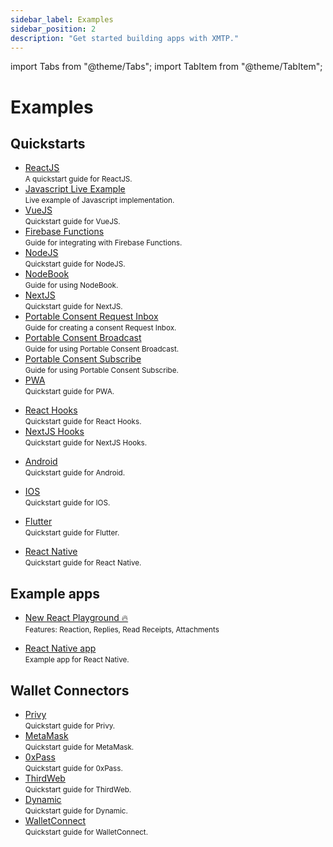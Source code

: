 ```yaml
---
sidebar_label: Examples
sidebar_position: 2
description: "Get started building apps with XMTP."
---
```


import Tabs from "@theme/Tabs";
import TabItem from "@theme/TabItem";

# Examples

## Quickstarts

<Tabs groupId="quickstarts-tabs" >
<TabItem value="js" label="JavaScript"  attributes={{className: "js_tab "}}>

<div className="quickstarts-tabs">

<ul>
  <li><a href="https://github.com/fabriguespe/xmtp-quickstart-reactjs" class="plausible-event-name=Quickstart">ReactJS</a><br/><small>A quickstart guide for ReactJS.</small></li>
  <li><a href="https://replit.com/@FabrizioGuespe/XMTP-Developer-Quickstart?v=1#index.ts" class="plausible-event-name=Replit">Javascript Live Example</a><br/><small>Live example of Javascript implementation.</small></li>
  <li><a href="https://github.com/fabriguespe/xmtp-quickstart-vuejs" class="plausible-event-name=Quickstart">VueJS</a><br/><small>Quickstart guide for VueJS.</small></li>
  <li><a href="https://github.com/fabriguespe/xmtp-firebase-functions" class="plausible-event-name=Quickstart">Firebase Functions</a><br/><small>Guide for integrating with Firebase Functions.</small></li>
  <li><a href="https://github.com/fabriguespe/xmtp-quickstart-node" class="plausible-event-name=Quickstart">NodeJS</a><br/><small>Quickstart guide for NodeJS.</small></li>
  <li><a href="https://github.com/fabriguespe/xmtp-nodebookons" class="plausible-event-name=Quickstart">NodeBook</a><br/><small>Guide for using NodeBook.</small></li>
  <li><a href="https://github.com/fabriguespe/xmtp-quickstart-reactjs-next" class="plausible-event-name=Quickstart">NextJS</a><br/><small>Quickstart guide for NextJS.</small></li>
  <li><a href="https://github.com/fabriguespe/xmtp-ppp-request-inbox" class="plausible-event-name=Quickstart">Portable Consent Request Inbox</a><br/><small>Guide for creating a consent Request Inbox.</small></li>
  <li><a href="https://github.com/fabriguespe/xmtp-ppp-broadcast" class="plausible-event-name=Quickstart">Portable Consent Broadcast</a><br/><small>Guide for using Portable Consent Broadcast.</small></li>
  <li><a href="https://github.com/fabriguespe/xmtp-ppp-subscribe" class="plausible-event-name=Quickstart">Portable Consent Subscribe</a><br/><small>Guide for using Portable Consent Subscribe.</small></li>
  <li><a href="https://github.com/fabriguespe/xmtp-quickstart-pwa" class="plausible-event-name=Quickstart">PWA</a><br/><small>Quickstart guide for PWA.</small></li>
</ul>

</div>

</TabItem>
<TabItem value="react" label="React"  attributes={{className: "react_tab "}}>

<div className="quickstarts-tabs">

<ul>
  <li><a href="https://github.com/fabriguespe/xmtp-quickstart-hooks" class="plausible-event-name=Quickstart">React Hooks</a><br/><small>Quickstart guide for React Hooks.</small></li>
  <li><a href="https://github.com/fabriguespe/xmtp-quickstart-hooks-next" class="plausible-event-name=Quickstart">NextJS Hooks</a><br/><small>Quickstart guide for NextJS Hooks.</small></li>
</ul>

</div>

</TabItem>
<TabItem value="kotlin" label="Kotlin"  attributes={{className: "kotlin_tab "}}>

<div className="quickstarts-tabs">

<ul>
  <li><a href="https://github.com/xmtp/xmtp-android" class="plausible-event-name=Quickstart">Android</a><br/><small>Quickstart guide for Android.</small></li>
</ul>

</div>

</TabItem>
<TabItem value="swift" label="Swift" attributes={{className: "swift_tab "}}>

<div className="quickstarts-tabs">

<ul>
  <li><a href="https://github.com/xmtp/xmtp-ios" class="plausible-event-name=Quickstart">IOS</a><br/><small>Quickstart guide for IOS.</small></li>
</ul>

</div>

</TabItem>
<TabItem value="dart" label="Dart"  attributes={{className: "dart_tab "}}>

<div className="quickstarts-tabs">

<ul>
  <li><a href="https://github.com/xmtp/xmtp-flutter" class="plausible-event-name=Quickstart">Flutter</a><br/><small>Quickstart guide for Flutter.</small></li>
</ul>

</div>

</TabItem>
<TabItem value="rn" label="React Native"  attributes={{className: "rn_tab "}}>

<div className="quickstarts-tabs">

<ul>
  <li><a href="https://github.com/xmtp/xmtp-react-native" class="plausible-event-name=Quickstart">React Native</a><br/><small>Quickstart guide for React Native.</small></li>
</ul>

</div>

</TabItem>
</Tabs>

## Example apps

<Tabs>
<TabItem value="react" label="React" attributes={{className: "react_tab "}}>

<div className="quickstarts-tabs">

<ul>
  <li><a href="https://github.com/xmtp/xmtp-react-playground/" class="plausible-event-name=Example">New React Playground 🔥</a><br/><small>Features: Reaction, Replies, Read Receipts, Attachments</small></li>
</ul>

</div>

</TabItem>
<TabItem value="rn" label="React Native" attributes={{className: "rn_tab "}}>

<div className="quickstarts-tabs">

<ul>
  <li><a href="https://github.com/xmtp/example-chat-react-native" class="plausible-event-name=Example">React Native app</a><br/><small>Example app for React Native.</small></li>
</ul>

</div>

</TabItem>
</Tabs>

## Wallet Connectors

<Tabs>
<TabItem value="wallet" label="Wallet Connectors" attributes={{className: "wallet_tab "}}>

<div className="quickstarts-tabs">

<ul>
  <li><a href="https://github.com/fabriguespe/xmtp-quickstart-pwa-privy" class="plausible-event-name=Quickstart">Privy</a><br/><small>Quickstart guide for Privy.</small></li>
  <li><a href="https://github.com/fabriguespe/xmtp-quickstart-pwa-metamask" class="plausible-event-name=Quickstart">MetaMask</a><br/><small>Quickstart guide for MetaMask.</small></li>
  <li><a href="https://github.com/fabriguespe/xmtp-quickstart-pwa-0xpass" class="plausible-event-name=Quickstart">0xPass</a><br/><small>Quickstart guide for 0xPass.</small></li>
  <li><a href="https://github.com/fabriguespe/xmtp-quickstart-pwa-thirdweb" class="plausible-event-name=Quickstart">ThirdWeb</a><br/><small>Quickstart guide for ThirdWeb.</small></li>
  <li><a href="https://github.com/fabriguespe/xmtp-quickstart-pwa-dynamic" class="plausible-event-name=Quickstart">Dynamic</a><br/><small>Quickstart guide for Dynamic.</small></li>
  <li><a href="https://github.com/fabriguespe/xmtp-quickstart-pwa-walletconnect" class="plausible-event-name=Quickstart">WalletConnect</a><br/><small>Quickstart guide for WalletConnect.</small></li>
</ul>

</div>

</TabItem>
</Tabs>
